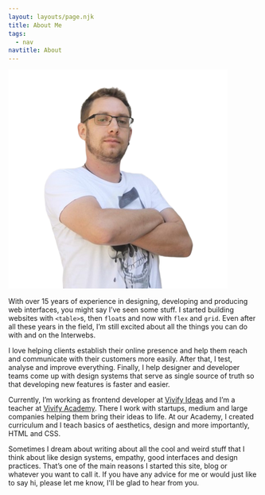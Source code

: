 ```yaml
---
layout: layouts/page.njk
title: About Me
tags:
  - nav
navtitle: About
---
```


<img src="/img/zoran-zlokapa-profile-pic.png" alt="This is picture of me, Zoran Zlokapa, but everybody calls me Zoka" class="rf-c-profile-pic">

With over 15 years of experience in designing, developing and producing web interfaces, you might say I’ve seen some stuff. I started building websites with `<table>`s, then `float`s and now with `flex` and `grid`. Even after all these years in the field, I’m still excited about all the things you can do with and on the Interwebs.

I love helping clients establish their online presence and help them reach and communicate with their customers more easily. After that, I test, analyse and improve everything. Finally, I help designer and developer teams come up with design systems that serve as single source of truth so that developing new features is faster and easier.

Currently, I’m working as frontend developer at [Vivify Ideas](https://vivifyideas.com "Vivify Ideas") and I’m a teacher at [Vivify Academy](https://academy.vivifyideas.com "Vivify Academy"). There I work with startups, medium and large companies helping them bring their ideas to life. At our Academy, I created curriculum and I teach basics of aesthetics, design and more importantly, HTML and CSS.

Sometimes I dream about writing about all the cool and weird stuff that I think about like design systems, empathy, good interfaces and design practices. That’s one of the main reasons I started this site, blog or whatever you want to call it. If you have any advice for me or would just like to say hi, please let me know, I'll be glad to hear from you.
